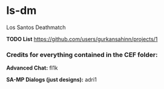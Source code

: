 # ls-dm
Los Santos Deathmatch

**TODO List**
https://github.com/users/gurkansahinn/projects/1


### Credits for everything contained in the CEF folder:
**Advanced Chat:** fl1k

**SA-MP Dialogs (just designs):** adri1

